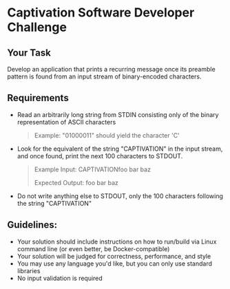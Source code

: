 # Captivation Software Developer Challenge

## Your Task
Develop an application that prints a recurring message once its preamble pattern is found from an input stream of binary-encoded characters.

## Requirements
 - Read an arbitrarily long string from STDIN consisting only of the binary representation of ASCII characters 
    
     > Example: "01000011" should yield the character 'C'
   
 - Look for the equivalent of the string "CAPTIVATION" in the input stream, and once found, print the next 100 characters to STDOUT. 
   
     > Example Input: CAPTIVATIONfoo bar baz
     >
     > Expected Output: foo bar baz
 
 - Do not write anything else to STDOUT, only the 100 characters following the string "CAPTIVATION"
 
 
## Guidelines:
 
 - Your solution should include instructions on how to run/build via Linux command line (or even better, be Docker-compatible)
 - Your solution will be judged for correctness, performance, and style
 - You may use any language you'd like, but you can only use standard libraries
 - No input validation is required
